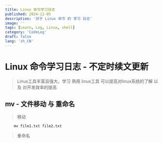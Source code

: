 ```yaml
---
title: Linux 命令学习日志
published: 2024-11-05
description: '对于 Linux 命令 的 学习 日志'
image: ''
tags: [Learn, Log, Linux, shell]
category: 'CodeLog'
draft: false
lang: 'zh_CN'
---
```


# Linux 命令学习日志 - 不定时续文更新

> Linux工具丰富且强大，学习 熟用 linux工具 可以提高对linux系统的了解 以及 对开发效率的提高

## mv - 文件移动 与 重命名

> 移动
```shell
    mv file1.txt file2.txt
```
> 重命名
> 